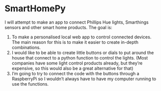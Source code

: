 # SmartHomePy

I will attempt to make an app to connect Phillips Hue lights, Smarthings sensors and other smart home products. The goal is:

1. To make a personalised local web app to control connected devices. The main reason for this is to make it easier to create in-depth combinations.
2. I would like to be able to create little buttons or dials to put around the house that connect to a python function to control the lights. (Most companies have some light control products already, but they’re expensive, so this would also be a great alternative for that)
3. I’m going to try to connect the code with the buttons through a RaspberryPi so I wouldn’t always have to have my computer running to use the functions. 

